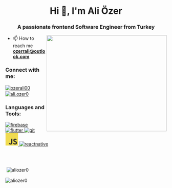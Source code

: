 <h1 align="center">Hi 👋, I'm Ali Özer</h1>
<h3 align="center">A passionate frontend Software Engineer from Turkey</h3>

  <img align="right" src="https://user-images.githubusercontent.com/92879108/230152548-f3f6b1db-679e-4633-b0e4-725475a92f5c.gif" width="375" height ="300">



- 📫 How to reach me **ozerrali@outlook.com**

<h3 align="left">Connect with me:</h3> 
<p align="left">
<a href="https://linkedin.com/in/ozerali00" target="blank"><img align="center" src="https://raw.githubusercontent.com/rahuldkjain/github-profile-readme-generator/master/src/images/icons/Social/linked-in-alt.svg" alt="ozerali00" height="30" width="40" /></a>
<a href="https://instagram.com/ali.ozer0" target="blank"><img align="center" src="https://raw.githubusercontent.com/rahuldkjain/github-profile-readme-generator/master/src/images/icons/Social/instagram.svg" alt="ali.ozer0" height="30" width="40" /></a>
   
</p>
<h3 align="left">Languages and Tools:</h3>
<p align="left"> <a href="https://firebase.google.com/" target="_blank" rel="noreferrer"> <img src="https://www.vectorlogo.zone/logos/firebase/firebase-icon.svg" alt="firebase" width="40" height="40"/> </a> <a href="https://flutter.dev" target="_blank" rel="noreferrer"> <img src="https://www.vectorlogo.zone/logos/flutterio/flutterio-icon.svg" alt="flutter" width="40" height="40"/> </a> <a href="https://git-scm.com/" target="_blank" rel="noreferrer"> <img src="https://www.vectorlogo.zone/logos/git-scm/git-scm-icon.svg" alt="git" width="40" height="40"/> </a> <a href="https://developer.mozilla.org/en-US/docs/Web/JavaScript" target="_blank" rel="noreferrer"> <img src="https://raw.githubusercontent.com/devicons/devicon/master/icons/javascript/javascript-original.svg" alt="javascript" width="40" height="40"/> </a> <a href="https://reactnative.dev/" target="_blank" rel="noreferrer"> <img src="https://reactnative.dev/img/header_logo.svg" alt="reactnative" width="40" height="40"/> </a> </p>
<br></br>



<p>&nbsp;<img align="center" src="https://github-readme-stats.vercel.app/api?username=aliozer0&show_icons=true&locale=en" alt="aliozer0" /></p><p><img align="center" src="https://github-readme-streak-stats.herokuapp.com/?user=aliozer0&" alt="aliozer0" /></p>
